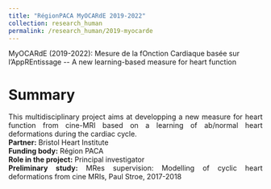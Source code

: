 ```yaml
---
title: "RégionPACA MyOCARdE 2019-2022"
collection: research_human
permalink: /research_human/2019-myocarde
---
```


MyOCARdE (2019-2022): Mesure de la fOnction Cardiaque basée sur l’AppREntissage -- A new learning-based measure for heart function

Summary 
======
<div style="text-align: justify"> 
This multidisciplinary project aims at developping a new measure for heart function from cine-MRI based on a learning of ab/normal heart deformations during the cardiac cycle.
</div>

<div style="text-align: justify">
<strong> Partner:</strong>  Bristol Heart Institute
</div>
<div style="text-align: justify">
<strong> Funding body:</strong>  Région PACA
</div>

<div style="text-align: justify">
<strong> Role in the project:</strong>  Principal investigator
</div>

<div style="text-align: justify">
<strong> Preliminary study:</strong>  MRes supervision: Modelling of cyclic heart deformations from cine MRIs, Paul Stroe, 2017-2018
</div>
